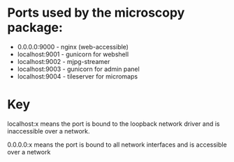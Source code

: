 # Ports used by the microscopy package:
* 0.0.0.0:9000 - nginx (web-accessible)
* localhost:9001 - gunicorn for webshell
* localhost:9002 - mjpg-streamer
* localhost:9003 - gunicorn for admin panel
* localhost:9004 - tileserver for micromaps

# Key

localhost:x means the port is bound to the loopback network driver and is inaccessible over a network.

0.0.0.0:x means the port is bound to all network interfaces and is accessible over a network
